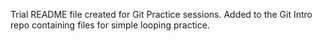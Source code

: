 
Trial README file created for Git Practice sessions.
Added to the Git Intro repo containing files for simple looping practice.
